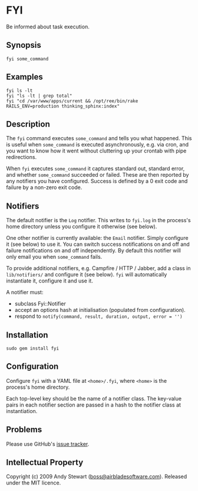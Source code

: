 # FYI

Be informed about task execution.


## Synopsis

    fyi some_command
  

## Examples

    fyi ls -lt
    fyi "ls -lt | grep total"
    fyi "cd /var/www/apps/current && /opt/ree/bin/rake RAILS_ENV=production thinking_sphinx:index"


## Description

The `fyi` command executes `some_command` and tells you what
happened.  This is useful when `some_command` is executed
asynchronously, e.g. via cron, and you want to know how it
went without cluttering up your crontab with pipe redirections.

When `fyi` executes `some_command` it captures standard out, 
standard error, and whether `some_command` succeeded or failed.
These are then reported by any notifiers you have configured.
Success is defined by a 0 exit code and failure by a non-zero
exit code.


## Notifiers

The default notifier is the `Log` notifier.  This writes to
`fyi.log` in the process's home directory unless you configure
it otherwise (see below).

One other notifier is currently available: the `Email` notifier.
Simply configure it (see below) to use it.  You can switch
success notifications on and off and failure notifications
on and off independently.  By default this notifier will only
email you when `some_command` fails.

To provide additional notifiers, e.g. Campfire / HTTP / Jabber,
add a class in `lib/notifiers/` and configure it (see below).
`fyi` will automatically instantiate it, configure it and use
it.

A notifier must:

* subclass Fyi::Notifier
* accept an options hash at initialisation (populated from
  configuration).
* respond to `notify(command, result, duration, output, error = '')`


## Installation

    sudo gem install fyi


## Configuration

Configure `fyi` with a YAML file at `<home>/.fyi`, where
`<home>` is the process's home directory.

Each top-level key should be the name of a notifier class.
The key-value pairs in each notifier section are passed in
a hash to the notifier class at instantiation.


## Problems 

Please use GitHub's [issue tracker](http://github.com/airblade/fyi/issues).


## Intellectual Property

Copyright (c) 2009 Andy Stewart (boss@airbladesoftware.com).
Released under the MIT licence.
